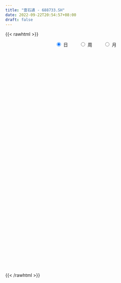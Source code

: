 ```yaml
---
title: "壹石通 - 688733.SH"
date: 2022-09-22T20:54:57+08:00
draft: false
---
```

{{< rawhtml >}}
    <div style="text-align: center">
        <label style="padding: 1rem;"><input style="margin-right: .5rem" type="radio" name="period" value="D" checked onclick="period_change(this)">日</label>
        <label style="padding: 1rem;"><input style="margin-right: .5rem" type="radio" name="period" value="W" onclick="period_change(this)">周</label>
        <label style="padding: 1rem;"><input style="margin-right: .5rem" type="radio" name="period" value="M" onclick="period_change(this)">月</label>
    </div>
    <div id="chart" style="height: 700px;"></div> 
    <script type="text/javascript">
        const D_v = [291064.36,145227.91,150307.67,90517.43,79941.32,104658.51,88305.37,55350.73,57318.9,55963.82,76009.47,60917.27,60354.09,45414.97,45054.6,68682.57,46589.52,40095.72,37519.04,27381.56,33231.41,18996.98,30871.83,32373.0,41313.82,31180.43,24532.02,19834.65,16791.99,15206.23,8591.29,18146.08,14672.26,21975.85,18091.57,16446.31,19433.3,47946.82,30839.44,32344.15,20333.93,16089.45,24288.25,20090.06,25220.67,22589.93,22165.5,24768.66,33154.6,22397.59,23881.16,16214.27,24512.62,18979.0,17564.24,27620.98,21798.86,24055.9,50234.27,36895.08,22581.95,21961.65,29642.3,26199.06,45507.66,21472.29,63057.43,43192.89,32762.05,15979.58,20818.91,24705.17,23122.99,26188.45,11823.02,17866.66,15117.55,13410.37,11403.84,13278.47,22646.87,10413.72,10647.97,7156.97,8087.31,8255.57,19733.7,20101.56,13667.68,8875.88,7781.37,11936.71,8166.19,19921.8,7426.83,12135.78,6186.68,5333.62,6380.61,10448.97,5433.68,9915.91,5843.4,11768.65,10676.19,8736.9,7886.62,5358.94,7129.45,13646.83,9399.66,9511.0,9931.4,11731.24,22360.18,21463.38,9062.33,18389.3,16795.17,22648.75,20556.11,24287.08,11980.95,24834.11,26847.38,19027.58,24736.15,30603.38,17325.02,17731.79,17343.87,11740.46,20400.57,13669.54,17762.97,10416.67,14115.61,25588.86,26393.78,22182.53,12000.09,16396.77,9244.62,11082.91,9689.48,7753.87,10027.01,9534.13,13889.12,11073.72,8178.98,10130.46,5494.57,12006.33,9023.51,6932.38,7530.63,7896.49,9843.44,10109.9,5295.6,4908.93,7277.59,8787.67,16306.61,13172.21,9901.42,11942.44,13180.61,11436.17,6719.98,12157.15,11046.34,11612.56,13978.07,14404.52,11435.66,11507.82,7775.55,7776.41,11680.71,11335.88,9143.25,11346.24,8783.17,15486.23,8802.14,7350.12,14333.24,11225.18,16658.39,13116.65,11627.39,10816.72,11544.85,12359.71,8756.4,17955.54,14975.41,13603.14,17551.78,20658.88,12022.08,17749.14,26891.61,18057.5,10963.3,22232.64,18397.32,29016.02,25766.41,15004.23,15890.85,19208.58,12948.5,13411.41,7758.45,9268.19,11254.91,16171.94,30980.05,15176.86,7953.79,11593.95,7228.29,5212.64,22313.35,10391.63,9053.75,12315.97,10657.64,11314.32,8480.12,13299.16,11960.93,12450.11,15825.07,12129.02,11942.59,16190.4,13544.24,14755.91,53716.88,31493.17,38157.31,33588.46,29512.22,25340.44,23296.24,19596.96,20808.88,18801.65,15191.76,13139.4,12513.49,18667.96,23254.09,29118.22,13449.3,16025.37,15359.74,15370.54,19802.42,26880.16,17971.6,20415.53,17039.87,20054.16]
const D_histogram = [0.0,0.0567977208,0.5302706049,0.727699097,1.2506415213,2.0743429521,2.6602079177,3.1042606212,3.7941119687,3.6946617416,2.888601282,1.9050661224,1.5135553502,0.590575402,-0.081136307,-0.2044964002,-0.6702873245,-1.3898560264,-1.8025733385,-2.0431671093,-2.0718160421,-2.0571246399,-2.4140393586,-2.3465862261,-1.681397884,-1.1946272087,-0.827801734,-0.6492249528,-0.8498765061,-0.9349791813,-0.8798008716,-1.0898579564,-1.3211995143,-1.5041562854,-1.5978185189,-1.4323171108,-1.0434178994,-1.0411326324,-0.8392126377,-0.2547180494,-0.0871821946,-0.0376857566,0.3743825972,0.5445257592,0.6135014084,0.490885018,0.3026309777,0.4461760445,0.3098739132,0.4034682962,0.6085279836,0.6173211364,0.7820279971,0.902577556,0.8051932679,0.9688752759,1.0767160759,1.1554893279,0.5596167683,0.1764800581,-0.1755272552,-0.3079282333,-0.1712354384,-0.0277321848,0.2791443645,0.4623749909,1.3749519234,1.6521921329,1.6322555544,1.4176356004,1.1330457208,0.8526741703,0.4313474336,-0.133804964,-0.4413613425,-0.7841221352,-0.8273355627,-0.8267045005,-0.7265419861,-0.7054359877,-0.9280235367,-1.0457864439,-1.2450055109,-1.3486197914,-1.2995661187,-1.2048485853,-1.3294269905,-1.089222838,-0.6847343989,-0.4649532439,-0.3069487647,0.0587463355,0.0215814634,-0.2591692363,-0.4130815707,-0.6080340972,-0.7392467049,-0.8423667442,-0.7482455666,-0.7915493619,-0.7088687261,-0.357850922,-0.0764008381,0.0288029229,-0.1077624973,-0.255718818,-0.2008119672,-0.2841038022,-0.1765006461,-0.0451077449,0.0548441328,0.3288358536,0.2756032131,0.1649393432,-0.2692191327,-0.7110953353,-0.9549729666,-0.8830129555,-0.744401584,-0.5746894396,-0.2003413461,0.1746112402,0.2956782762,0.6922125568,0.9882362761,1.2232749556,1.6525927224,1.6853745293,1.534254923,1.1287047922,0.7629735879,0.3636903583,-0.0952327187,-0.4204817092,-0.3542057259,-0.2730255239,-0.3016469379,-0.097597138,0.3356242528,0.725637601,0.8169429006,0.9817714408,0.9137704956,0.8991533517,0.7897158916,0.5373536651,0.3420687419,0.1147969078,0.1516300419,-0.0011890766,-0.1582893136,-0.3356418873,-0.4211759803,-0.4979612588,-0.7051398214,-0.8201198799,-0.9300418191,-1.0403985634,-1.0439540947,-0.8376040648,-0.6789905987,-0.5768481847,-0.6283740709,-0.6821001009,-1.2484808106,-1.5241830014,-1.3323708306,-1.1117332689,-0.5808414578,-0.2317154624,0.0584617426,0.1323347772,0.2853529709,0.5565253465,0.8396838418,1.1199793257,1.1993537756,1.3513931819,1.4741096557,1.5839705286,1.7497947955,1.7899579351,1.5983933935,1.3541393447,1.2027265251,1.1440569678,1.0469822595,0.9310911854,0.9643508872,1.0278034992,1.2474631464,1.1135211975,1.089816752,0.8678460934,0.6761301822,0.5603878125,0.4294076321,0.1671288502,0.0018487413,0.0208973589,-0.000643461,-0.1907222024,-0.3618046934,-0.2584697009,0.0120369675,0.1318849932,0.1054093351,-0.3983665676,-0.6340908575,-0.3344534539,0.0937019187,0.1777004047,0.2709232566,0.6611755144,0.6100057987,0.2994078323,-0.0816138916,-0.3277100765,-0.5030314566,-0.5355870374,-0.8599147885,-0.9805682235,-1.1073161676,-1.069171738,-1.0963555078,-1.0584536309,-0.8823289318,-0.6957136642,-0.5796431968,-0.343435516,-0.2075391913,-0.3319817821,-0.5561600775,-0.832384089,-0.9174446486,-0.6597957229,-0.6881890103,-0.7019962557,-0.7139101119,-0.8678898125,-0.8475075398,-0.7737731124,-0.8952529896,-0.7605383223,-0.9243180124,-0.9836981524,-0.8369943775,-0.8425962798,-0.9771842132,-0.9599737465,-0.749330361,-0.5486731063,-0.4886258338,-0.3719636475,-0.2238078209,-0.1614480629,0.1224803668,0.5269297094,0.7292456877,0.8219566783,0.8813555753,0.8030716097,0.5099378946,0.212492969,0.0097788866,-0.1152972997,-0.2429661447,-0.2546090787]
const D_fast = [0.0,0.070997151,0.6770376864,1.0563909527,1.8919937574,3.2342809262,4.4851978712,5.7053157299,7.3436950696,8.167910278,8.0840001389,7.5767315098,7.5636095753,6.7882734775,6.0962776918,5.9217934985,5.2884307431,4.2213980346,3.3580373879,2.6066518397,2.0600488964,1.5604591386,0.6000345803,0.0808411563,0.3256800274,0.5137939004,0.6736689417,0.6899394847,0.2768188049,-0.0420286657,-0.2068005738,-0.6893221477,-1.2509635842,-1.8099594267,-2.3030762899,-2.4956541595,-2.367609423,-2.6256073141,-2.6334904787,-2.1126754028,-1.9669350966,-1.9268600978,-1.4211960947,-1.114921493,-0.8925704917,-0.8924656275,-1.0050619233,-0.7499728455,-0.8088064985,-0.6143450414,-0.2571533581,-0.0940299212,0.2661839387,0.6123778867,0.7162919155,1.1221927425,1.4992125615,1.8668581454,1.4108897779,1.0718730823,0.6759839551,0.4666009187,0.560484854,0.6970550614,1.0737177019,1.372542076,2.6288569893,3.319145232,3.7072725421,3.8470614882,3.8457330388,3.7785300309,3.4650401526,2.866436514,2.4485397999,1.9097484734,1.6597011552,1.4536560922,1.3721831102,1.2169301116,0.7623366784,0.3831271603,-0.1273432844,-0.5681125128,-0.8439503697,-1.0504449827,-1.5073801355,-1.5394816925,-1.3061768531,-1.2026340092,-1.121366721,-0.740985037,-0.7727545433,-1.118297552,-1.3754802791,-1.7224413299,-2.0384656138,-2.3521773392,-2.4451175532,-2.686308689,-2.7808452348,-2.5192901611,-2.2569402868,-2.1445357951,-2.3080418395,-2.5199278648,-2.5152240058,-2.6695417914,-2.6060637967,-2.4859478317,-2.3722849209,-2.0160842366,-2.0004160739,-2.069845108,-2.5713083671,-3.1909584035,-3.6735792764,-3.8223725042,-3.8698615288,-3.8438217443,-3.5195589873,-3.1009535909,-2.9059669858,-2.3363795661,-1.7932967778,-1.2524393593,-0.4099734119,0.0441520273,0.2765961517,0.153222219,-0.0217655883,-0.3301262284,-0.8128574851,-1.2432269029,-1.265502351,-1.25257853,-1.3566116784,-1.1769611631,-0.659833709,-0.0884109606,0.2071300641,0.6174014645,0.7778431432,0.9880143372,1.07600585,0.9579820398,0.848214302,0.6496416949,0.7243823395,0.5712659518,0.3745933865,0.1133303409,-0.0774977472,-0.2787733404,-0.6622368583,-0.9822468867,-1.3246792807,-1.6951356659,-1.9596797208,-1.9627307072,-1.9738648907,-2.015934523,-2.2245539269,-2.448804982,-3.3273058944,-3.9840538355,-4.1253343724,-4.1826301279,-3.7969486813,-3.5057515515,-3.2009589108,-3.0940021819,-2.8696457456,-2.4593420333,-1.9662625775,-1.4059722622,-1.0267593684,-0.5368716667,-0.0456277789,0.4602257262,1.0634986919,1.5511513153,1.7591851221,1.8534659095,2.0027347211,2.2300794058,2.3947502624,2.5116319847,2.7859794083,3.106382895,3.6379083289,3.7823466793,4.0310964219,4.0260872866,4.003403921,4.0277585043,4.004130232,3.7836336627,3.618815739,3.6430886964,3.6213870112,3.3836277192,3.1220940549,3.1608116222,3.4343275324,3.5871468065,3.5870234821,2.9836559375,2.5894089333,2.8054329734,3.2570138257,3.3854374128,3.5463910789,4.1019372152,4.2032689492,3.9675229409,3.5660977441,3.2380740401,2.9369947958,2.7705424557,2.2312360075,1.8654405166,1.4618635306,1.2327150256,0.931442379,0.7047308481,0.6602733142,0.6729601658,0.644119834,0.7944686358,0.8784801627,0.6710421264,0.3078238116,-0.1764962221,-0.490917944,-0.3982179489,-0.598658489,-0.7879647983,-0.9783561825,-1.3493083361,-1.5408029484,-1.6605117991,-2.0058049237,-2.061224837,-2.4560840302,-2.7613887083,-2.8239335278,-3.0401845,-3.4190684868,-3.6418514566,-3.6185406614,-3.5550516833,-3.6171608692,-3.5934895948,-3.5012857234,-3.4792879812,-3.1647394597,-2.6285576898,-2.2439302895,-1.9457301293,-1.6659923385,-1.5435084017,-1.7091576432,-1.9534793265,-2.1537486872,-2.3076491984,-2.4960595796,-2.5713547833]
const D_slow = [0.0,0.0141994302,0.1467670814,0.3286918557,0.641352236,1.1599379741,1.8249899535,2.6010551088,3.549583101,4.4732485364,5.1953988569,5.6716653875,6.050054225,6.1976980755,6.1774139988,6.1262898987,5.9587180676,5.611254061,5.1606107264,4.649818949,4.1318649385,3.6175837785,3.0140739389,2.4274273824,2.0070779114,1.7084211092,1.5014706757,1.3391644375,1.126695311,0.8929505156,0.6730002978,0.4005358087,0.0702359301,-0.3058031413,-0.705257771,-1.0633370487,-1.3241915236,-1.5844746817,-1.7942778411,-1.8579573534,-1.8797529021,-1.8891743412,-1.7955786919,-1.6594472521,-1.5060719,-1.3833506455,-1.3076929011,-1.19614889,-1.1186804117,-1.0178133376,-0.8656813417,-0.7113510576,-0.5158440583,-0.2901996693,-0.0889013524,0.1533174666,0.4224964856,0.7113688176,0.8512730096,0.8953930242,0.8515112103,0.774529152,0.7317202924,0.7247872462,0.7945733373,0.9101670851,1.2539050659,1.6669530991,2.0750169877,2.4294258878,2.712687318,2.9258558606,3.033692719,3.000241478,2.8899011424,2.6938706086,2.4870367179,2.2803605928,2.0987250963,1.9223660993,1.6903602151,1.4289136042,1.1176622265,0.7805072786,0.4556157489,0.1544036026,-0.177953145,-0.4502588545,-0.6214424542,-0.7376807652,-0.8144179564,-0.7997313725,-0.7943360067,-0.8591283157,-0.9623987084,-1.1144072327,-1.2992189089,-1.509810595,-1.6968719866,-1.8947593271,-2.0719765086,-2.1614392391,-2.1805394487,-2.173338718,-2.2002793423,-2.2642090468,-2.3144120386,-2.3854379891,-2.4295631506,-2.4408400869,-2.4271290537,-2.3449200903,-2.276019287,-2.2347844512,-2.3020892344,-2.4798630682,-2.7186063099,-2.9393595487,-3.1254599447,-3.2691323047,-3.3192176412,-3.2755648311,-3.2016452621,-3.0285921229,-2.7815330539,-2.4757143149,-2.0625661343,-1.641222502,-1.2576587713,-0.9754825732,-0.7847391762,-0.6938165867,-0.7176247663,-0.8227451936,-0.9112966251,-0.9795530061,-1.0549647406,-1.0793640251,-0.9954579619,-0.8140485616,-0.6098128365,-0.3643699763,-0.1359273524,0.0888609855,0.2862899584,0.4206283747,0.5061455602,0.5348447871,0.5727522976,0.5724550285,0.5328827001,0.4489722282,0.3436782332,0.2191879185,0.0429029631,-0.1621270069,-0.3946374616,-0.6547371025,-0.9157256261,-1.1251266424,-1.294874292,-1.4390863382,-1.5961798559,-1.7667048812,-2.0788250838,-2.4598708342,-2.7929635418,-3.070896859,-3.2161072235,-3.2740360891,-3.2594206534,-3.2263369591,-3.1549987164,-3.0158673798,-2.8059464193,-2.5259515879,-2.226113144,-1.8882648486,-1.5197374346,-1.1237448025,-0.6862961036,-0.2388066198,0.1607917286,0.4993265648,0.800008196,1.086022438,1.3477680029,1.5805407992,1.821628521,2.0785793958,2.3904451825,2.6688254818,2.9412796698,3.1582411932,3.3272737387,3.4673706919,3.5747225999,3.6165048124,3.6169669978,3.6221913375,3.6220304722,3.5743499216,3.4838987483,3.4192813231,3.4222905649,3.4552618132,3.481614147,3.3820225051,3.2234997907,3.1398864273,3.163311907,3.2077370081,3.2754678223,3.4407617009,3.5932631505,3.6681151086,3.6477116357,3.5657841166,3.4400262524,3.3061294931,3.091150796,2.8460087401,2.5691796982,2.3018867637,2.0277978867,1.763184479,1.542602246,1.36867383,1.2237630308,1.1379041518,1.086019354,1.0030239085,0.8639838891,0.6558878668,0.4265267047,0.261577774,0.0895305214,-0.0859685425,-0.2644460705,-0.4814185237,-0.6932954086,-0.8867386867,-1.1105519341,-1.3006865147,-1.5317660178,-1.7776905559,-1.9869391503,-2.1975882202,-2.4418842735,-2.6818777101,-2.8692103004,-3.006378577,-3.1285350354,-3.2215259473,-3.2774779025,-3.3178399183,-3.2872198265,-3.1554873992,-2.9731759773,-2.7676868077,-2.5473479138,-2.3465800114,-2.2190955378,-2.1659722955,-2.1635275739,-2.1923518988,-2.2530934349,-2.3167457046]
const D_data = [['2021-08-17', 70.0, 62.4, 59.23, 73.5],['2021-08-18', 60.0, 63.29, 58.33, 65.41],['2021-08-19', 61.36, 70.2, 61.16, 74.88],['2021-08-20', 69.88, 69.1, 67.0, 76.0],['2021-08-23', 70.1, 76.0, 70.1, 77.18],['2021-08-24', 76.1, 84.89, 76.1, 91.2],['2021-08-25', 85.0, 87.85, 84.5, 92.2],['2021-08-26', 85.1, 91.5, 84.05, 91.88],['2021-08-27', 89.7, 100.87, 88.13, 101.0],['2021-08-30', 101.08, 96.16, 94.67, 109.3],['2021-08-31', 95.0, 88.18, 85.0, 95.98],['2021-09-01', 88.88, 83.8, 83.0, 92.45],['2021-09-02', 82.0, 89.7, 81.21, 90.33],['2021-09-03', 87.01, 81.19, 81.0, 87.5],['2021-09-06', 79.28, 81.1, 76.69, 83.9],['2021-09-07', 82.5, 86.58, 76.68, 88.65],['2021-09-08', 84.85, 81.2, 80.0, 85.7],['2021-09-09', 80.0, 74.8, 74.8, 82.66],['2021-09-10', 73.16, 75.06, 72.24, 78.45],['2021-09-13', 74.71, 74.6, 73.01, 78.55],['2021-09-14', 74.1, 75.5, 70.0, 77.7],['2021-09-15', 74.0, 74.9, 73.36, 77.68],['2021-09-16', 75.2, 67.99, 67.88, 75.4],['2021-09-17', 67.2, 71.0, 66.8, 72.66],['2021-09-22', 71.0, 79.18, 71.0, 79.18],['2021-09-23', 78.22, 79.18, 75.44, 81.28],['2021-09-24', 80.5, 79.41, 76.8, 83.32],['2021-09-27', 78.0, 78.14, 74.47, 79.48],['2021-09-28', 77.4, 72.9, 72.02, 77.4],['2021-09-29', 72.8, 73.0, 70.26, 74.39],['2021-09-30', 72.21, 74.06, 72.21, 75.5],['2021-10-08', 74.89, 69.6, 68.31, 76.98],['2021-10-11', 69.57, 67.2, 65.85, 70.53],['2021-10-12', 67.5, 65.53, 62.69, 67.5],['2021-10-13', 64.8, 64.58, 63.91, 66.58],['2021-10-14', 64.8, 66.68, 64.46, 68.88],['2021-10-15', 66.8, 69.82, 65.82, 71.67],['2021-10-18', 68.82, 64.99, 63.02, 69.19],['2021-10-19', 64.99, 67.05, 64.43, 68.5],['2021-10-20', 66.0, 73.28, 65.39, 73.85],['2021-10-21', 72.19, 69.69, 69.67, 73.38],['2021-10-22', 69.69, 68.48, 67.04, 70.71],['2021-10-25', 68.73, 74.15, 68.51, 75.39],['2021-10-26', 76.0, 72.82, 72.72, 78.5],['2021-10-27', 72.35, 72.44, 69.01, 76.8],['2021-10-28', 72.4, 70.13, 69.91, 75.2],['2021-10-29', 70.54, 68.59, 66.14, 71.01],['2021-11-01', 69.5, 72.75, 68.5, 73.98],['2021-11-02', 73.0, 69.4, 68.2, 76.0],['2021-11-03', 69.42, 72.3, 67.76, 72.5],['2021-11-04', 72.8, 74.78, 71.02, 76.0],['2021-11-05', 73.5, 73.28, 72.68, 75.32],['2021-11-08', 73.01, 76.18, 73.01, 77.77],['2021-11-09', 76.25, 77.02, 75.7, 79.0],['2021-11-10', 77.0, 75.01, 73.3, 77.1],['2021-11-11', 75.28, 79.18, 75.28, 80.4],['2021-11-12', 79.47, 80.08, 78.0, 82.98],['2021-11-15', 78.17, 81.2, 77.82, 81.66],['2021-11-16', 81.12, 72.14, 70.66, 81.12],['2021-11-17', 72.0, 72.57, 70.44, 75.18],['2021-11-18', 72.15, 71.09, 70.44, 72.99],['2021-11-19', 71.33, 72.45, 71.33, 74.97],['2021-11-22', 72.53, 75.75, 72.46, 76.3],['2021-11-23', 75.19, 76.62, 74.2, 78.42],['2021-11-24', 76.96, 80.1, 76.11, 82.0],['2021-11-25', 80.6, 80.3, 78.56, 81.82],['2021-11-26', 80.3, 93.31, 80.16, 96.36],['2021-11-29', 92.0, 90.0, 88.88, 93.7],['2021-11-30', 90.37, 88.56, 86.3, 91.8],['2021-12-01', 87.91, 87.03, 85.8, 88.5],['2021-12-02', 87.5, 86.19, 84.55, 88.99],['2021-12-03', 86.51, 85.91, 84.62, 87.25],['2021-12-06', 85.51, 83.18, 82.5, 86.51],['2021-12-07', 83.18, 79.25, 78.21, 83.92],['2021-12-08', 80.13, 80.3, 79.51, 81.86],['2021-12-09', 80.5, 78.0, 77.42, 81.4],['2021-12-10', 78.05, 80.43, 77.71, 81.6],['2021-12-13', 80.3, 80.54, 78.2, 81.32],['2021-12-14', 80.23, 81.75, 79.01, 82.43],['2021-12-15', 81.75, 80.8, 80.56, 83.48],['2021-12-16', 80.92, 76.8, 76.3, 81.99],['2021-12-17', 76.99, 76.62, 76.17, 78.0],['2021-12-20', 76.62, 74.0, 73.43, 77.88],['2021-12-21', 74.48, 73.47, 72.15, 75.04],['2021-12-22', 73.58, 74.26, 73.11, 75.56],['2021-12-23', 75.1, 74.26, 73.74, 75.87],['2021-12-24', 74.25, 70.41, 69.5, 74.25],['2021-12-27', 71.0, 74.28, 70.43, 74.3],['2021-12-28', 73.72, 77.3, 73.31, 77.79],['2021-12-29', 77.3, 76.12, 75.53, 77.8],['2021-12-30', 75.66, 75.95, 75.15, 77.46],['2021-12-31', 76.0, 79.76, 75.81, 80.39],['2022-01-04', 79.5, 75.52, 75.38, 80.0],['2022-01-05', 75.88, 71.39, 70.37, 75.88],['2022-01-06', 71.1, 71.4, 69.85, 72.79],['2022-01-07', 71.0, 69.38, 68.2, 71.67],['2022-01-10', 69.0, 68.58, 67.08, 69.8],['2022-01-11', 69.38, 67.46, 67.24, 69.68],['2022-01-12', 67.6, 69.04, 67.51, 69.6],['2022-01-13', 69.76, 66.58, 66.25, 69.76],['2022-01-14', 66.21, 67.38, 65.88, 68.1],['2022-01-17', 67.37, 71.19, 66.18, 71.45],['2022-01-18', 71.0, 71.55, 69.58, 72.2],['2022-01-19', 71.3, 70.06, 66.41, 71.3],['2022-01-20', 70.08, 66.6, 66.17, 70.8],['2022-01-21', 66.6, 65.22, 63.91, 68.2],['2022-01-24', 65.0, 67.0, 64.51, 68.24],['2022-01-25', 66.17, 64.66, 64.65, 67.43],['2022-01-26', 64.4, 66.59, 64.4, 66.9],['2022-01-27', 65.99, 67.1, 65.99, 69.87],['2022-01-28', 67.78, 66.99, 66.33, 68.98],['2022-02-07', 68.01, 70.0, 67.8, 70.15],['2022-02-08', 68.3, 66.41, 66.17, 69.88],['2022-02-09', 67.2, 65.1, 64.2, 67.6],['2022-02-10', 65.0, 59.2, 58.57, 65.0],['2022-02-11', 59.09, 55.99, 54.97, 59.19],['2022-02-14', 54.91, 55.57, 54.9, 56.88],['2022-02-15', 55.57, 57.92, 55.57, 58.6],['2022-02-16', 58.3, 58.24, 57.6, 59.98],['2022-02-17', 57.3, 58.48, 57.11, 60.46],['2022-02-18', 59.47, 61.74, 59.0, 63.57],['2022-02-21', 63.8, 63.3, 60.83, 63.9],['2022-02-22', 62.83, 61.19, 60.1, 62.83],['2022-02-23', 61.99, 66.0, 61.01, 66.27],['2022-02-24', 66.6, 66.88, 65.12, 68.9],['2022-02-25', 67.0, 68.07, 67.0, 71.0],['2022-02-28', 70.01, 73.14, 70.01, 73.6],['2022-03-01', 74.26, 70.5, 69.51, 74.26],['2022-03-02', 69.9, 68.96, 67.17, 69.9],['2022-03-03', 68.96, 65.17, 64.2, 69.43],['2022-03-04', 65.5, 64.21, 63.2, 67.17],['2022-03-07', 64.2, 62.06, 61.09, 64.2],['2022-03-08', 62.71, 58.99, 58.0, 63.0],['2022-03-09', 59.87, 58.22, 56.89, 60.5],['2022-03-10', 61.0, 61.99, 60.19, 63.81],['2022-03-11', 62.13, 62.19, 60.33, 62.47],['2022-03-14', 58.7, 60.58, 58.7, 62.16],['2022-03-15', 58.83, 63.66, 58.83, 66.57],['2022-03-16', 65.25, 68.21, 64.2, 68.7],['2022-03-17', 68.4, 70.2, 68.4, 72.3],['2022-03-18', 70.95, 68.28, 67.38, 70.95],['2022-03-21', 68.5, 70.55, 68.09, 71.01],['2022-03-22', 70.5, 68.62, 68.2, 70.88],['2022-03-23', 69.25, 69.79, 67.0, 70.5],['2022-03-24', 69.75, 68.97, 67.9, 69.79],['2022-03-25', 68.13, 66.78, 66.77, 69.72],['2022-03-28', 66.0, 66.7, 65.68, 67.85],['2022-03-29', 67.0, 65.41, 64.75, 69.0],['2022-03-30', 65.41, 68.39, 63.74, 68.6],['2022-03-31', 68.4, 65.84, 64.85, 68.69],['2022-04-01', 65.64, 64.96, 62.45, 65.8],['2022-04-06', 64.96, 63.67, 61.8, 64.96],['2022-04-07', 63.65, 63.86, 61.8, 65.39],['2022-04-08', 63.8, 63.2, 61.57, 65.18],['2022-04-11', 61.61, 60.33, 59.23, 62.24],['2022-04-12', 60.93, 59.99, 58.57, 60.93],['2022-04-13', 59.25, 58.7, 57.66, 60.24],['2022-04-14', 58.51, 57.23, 57.2, 60.0],['2022-04-15', 56.26, 57.31, 55.5, 57.97],['2022-04-18', 57.97, 59.59, 54.97, 60.09],['2022-04-19', 59.43, 59.2, 58.58, 61.43],['2022-04-20', 59.96, 58.5, 58.01, 59.96],['2022-04-21', 57.72, 56.01, 56.01, 58.5],['2022-04-22', 58.88, 54.93, 54.0, 58.88],['2022-04-25', 52.79, 45.77, 45.2, 52.8],['2022-04-26', 45.7, 45.69, 44.53, 49.56],['2022-04-27', 44.34, 49.8, 44.33, 50.0],['2022-04-28', 49.26, 49.88, 48.6, 51.68],['2022-04-29', 52.0, 54.68, 50.2, 56.5],['2022-05-05', 53.87, 54.0, 52.0, 56.75],['2022-05-06', 52.48, 54.46, 51.6, 55.8],['2022-05-09', 55.12, 52.35, 51.76, 55.12],['2022-05-10', 51.8, 53.67, 51.06, 55.78],['2022-05-11', 53.67, 56.2, 53.33, 58.29],['2022-05-12', 56.0, 58.0, 55.1, 59.0],['2022-05-13', 58.95, 59.9, 57.23, 60.96],['2022-05-16', 61.51, 58.95, 58.16, 63.75],['2022-05-17', 58.82, 61.22, 58.01, 62.36],['2022-05-18', 61.22, 62.49, 60.98, 63.66],['2022-05-19', 61.89, 64.0, 61.25, 64.5],['2022-05-20', 64.42, 66.66, 64.34, 67.87],['2022-05-23', 66.99, 67.0, 65.5, 68.88],['2022-05-24', 68.12, 65.04, 64.8, 68.8],['2022-05-25', 64.99, 64.43, 62.52, 66.47],['2022-05-26', 62.68, 65.64, 62.68, 66.96],['2022-05-27', 66.65, 67.31, 66.1, 69.58],['2022-05-30', 67.31, 67.46, 65.8, 67.92],['2022-05-31', 66.5, 67.65, 66.22, 68.12],['2022-06-01', 67.9, 70.3, 67.07, 72.43],['2022-06-02', 71.0, 72.02, 69.52, 72.19],['2022-06-06', 71.98, 75.98, 71.05, 77.55],['2022-06-07', 75.03, 73.09, 71.1, 76.8],['2022-06-08', 73.98, 75.33, 73.0, 76.66],['2022-06-09', 75.11, 73.4, 72.51, 75.29],['2022-06-10', 71.98, 73.74, 71.19, 74.96],['2022-06-13', 64.19, 74.84, 64.19, 76.1],['2022-06-14', 74.93, 74.88, 72.41, 75.5],['2022-06-15', 76.0, 72.92, 70.4, 76.36],['2022-06-16', 72.81, 73.56, 71.32, 76.3],['2022-06-17', 73.0, 76.0, 73.0, 76.5],['2022-06-20', 77.98, 76.01, 75.48, 79.88],['2022-06-21', 76.08, 73.76, 72.87, 76.88],['2022-06-22', 73.76, 73.3, 72.8, 75.91],['2022-06-23', 73.09, 76.8, 72.68, 76.89],['2022-06-24', 79.0, 80.3, 75.77, 81.39],['2022-06-27', 80.68, 80.02, 78.67, 83.49],['2022-06-28', 79.05, 79.03, 78.1, 80.0],['2022-06-29', 79.1, 71.98, 71.47, 79.1],['2022-06-30', 71.8, 73.39, 70.13, 74.63],['2022-07-01', 73.0, 80.34, 72.4, 81.29],['2022-07-04', 81.48, 84.28, 77.2, 86.16],['2022-07-05', 85.28, 81.92, 80.5, 85.71],['2022-07-06', 82.99, 83.16, 80.58, 83.73],['2022-07-07', 82.36, 89.05, 82.06, 90.0],['2022-07-08', 89.06, 85.45, 84.58, 89.96],['2022-07-11', 85.21, 82.1, 80.6, 86.0],['2022-07-12', 82.1, 79.95, 79.72, 83.22],['2022-07-13', 79.95, 80.29, 78.0, 81.78],['2022-07-14', 80.06, 80.2, 79.8, 83.0],['2022-07-15', 80.3, 81.49, 79.17, 81.57],['2022-07-18', 80.8, 76.76, 74.6, 80.8],['2022-07-19', 76.24, 77.79, 74.0, 78.28],['2022-07-20', 78.98, 76.59, 76.51, 78.99],['2022-07-21', 76.6, 77.89, 75.78, 80.5],['2022-07-22', 77.07, 76.54, 75.1, 79.59],['2022-07-25', 76.2, 76.79, 75.75, 77.85],['2022-07-26', 75.0, 78.56, 72.88, 79.99],['2022-07-27', 79.42, 79.25, 76.85, 80.77],['2022-07-28', 80.35, 78.86, 77.68, 80.72],['2022-07-29', 80.88, 81.12, 79.39, 82.5],['2022-08-01', 81.0, 80.81, 77.56, 81.33],['2022-08-02', 78.8, 77.51, 76.79, 79.39],['2022-08-03', 77.01, 75.09, 75.05, 79.5],['2022-08-04', 76.5, 72.63, 71.88, 76.5],['2022-08-05', 72.18, 73.42, 72.01, 74.6],['2022-08-08', 73.28, 77.6, 73.17, 77.85],['2022-08-09', 78.0, 74.12, 73.74, 78.0],['2022-08-10', 72.88, 73.63, 72.49, 75.0],['2022-08-11', 73.23, 72.99, 72.79, 76.5],['2022-08-12', 73.0, 70.07, 69.66, 73.65],['2022-08-15', 69.62, 71.12, 69.5, 73.37],['2022-08-16', 71.22, 71.28, 70.73, 74.49],['2022-08-17', 70.11, 67.89, 66.83, 71.28],['2022-08-18', 67.94, 70.3, 67.94, 71.55],['2022-08-19', 70.0, 65.6, 65.41, 70.25],['2022-08-22', 65.0, 65.3, 63.65, 66.3],['2022-08-23', 65.47, 67.12, 65.0, 68.97],['2022-08-24', 67.77, 64.62, 64.25, 68.89],['2022-08-25', 64.06, 61.56, 60.86, 64.98],['2022-08-26', 63.0, 62.0, 61.38, 64.5],['2022-08-29', 61.0, 63.96, 60.0, 64.8],['2022-08-30', 64.0, 64.01, 62.58, 65.99],['2022-08-31', 64.01, 62.1, 61.55, 65.09],['2022-09-01', 62.6, 62.49, 61.0, 63.5],['2022-09-02', 62.5, 62.9, 61.51, 63.86],['2022-09-05', 62.9, 61.77, 61.44, 64.44],['2022-09-06', 62.08, 65.0, 60.6, 65.05],['2022-09-07', 65.0, 68.18, 64.5, 69.28],['2022-09-08', 68.18, 67.36, 67.0, 68.4],['2022-09-09', 66.98, 67.0, 66.14, 67.69],['2022-09-13', 67.9, 67.3, 66.73, 69.3],['2022-09-14', 67.44, 65.85, 65.38, 68.2],['2022-09-15', 66.7, 62.35, 61.77, 66.7],['2022-09-16', 62.01, 60.67, 60.6, 62.88],['2022-09-19', 60.1, 60.28, 59.12, 61.36],['2022-09-20', 60.31, 60.01, 59.07, 61.8],['2022-09-21', 59.94, 58.83, 58.25, 60.23],['2022-09-22', 58.1, 59.38, 58.1, 61.36]]
const W_v = [677117.3700000001,385574.83,298659.62,237941.45,142854.78,97026.27,60424.16,18146.08,90619.29,147553.79,114354.41,120416.28,110475.7,155728.85,185878.74,137458.6,94118.67,71153.27,53881.52,62363.2,47650.6,33783.56,46941.05,43421.5,74997.2,87451.66,106977.1,107740.21,73990.21,100280.87,54167.65,52702.96,27631.36,41226.45,36379.69,64503.29,18156.15,63198.64,50176.15,56094.77,41710.68,63764.0,67650.2,94873.49,98666.78,88818.57,57864.9,72932.94,59287.34,55712.17,68537.19,151667.51,131334.32,80455.18,100514.94,77412.86,75481.16]
const W_histogram = [0.0,2.0274871795,1.9314399591,1.3697646729,0.6746672758,0.7266502031,0.3643763366,-0.1825874348,-0.5175556953,-0.8004656284,-0.9415557686,-0.6919289355,-0.0742618074,-0.1790129153,1.0875026972,1.3411430647,1.0661097824,0.5782774163,-0.1718407186,-0.053637551,-0.6563840749,-1.1431228748,-1.5392400463,-1.603480562,-2.2676365356,-2.1988774712,-1.632319992,-1.4300335966,-1.3459856091,-0.8198240725,-0.5266441091,-0.4140827843,-0.4158575354,-0.7518220166,-1.0539247785,-1.1806332131,-1.186160184,-0.751531752,0.0221458279,0.5777989873,1.2254532013,1.7032129193,2.0800206764,2.4992480613,2.6455271151,2.9305851172,2.7021782569,2.0945767354,1.8845631943,1.1467831412,0.3918779993,-0.4065563942,-1.1339708373,-1.4889750482,-1.3843396334,-1.6595592109,-1.8330135767]
const W_fast = [0.0,2.5343589744,2.9211717437,2.7019376258,2.1755070476,2.4091525257,2.1379727433,1.5453621133,1.081004929,0.5979785888,0.2214995064,0.2981441056,0.8972457818,0.7477414452,2.2861327319,2.8750588656,2.8665530289,2.5232900168,1.7302117024,1.8350054822,1.0681629395,0.295643421,-0.4852837621,-0.9503944183,-2.1814595258,-2.6624198292,-2.5039423481,-2.6591643517,-2.9116127666,-2.5904072481,-2.428888312,-2.4198476832,-2.5255868182,-3.0495068035,-3.61509076,-4.0369574979,-4.3390245148,-4.0922790208,-3.3130649839,-2.6129620777,-1.6589445634,-0.7553816156,0.1414313107,1.1854707109,1.9931315434,3.0108358248,3.4579735287,3.374016191,3.6351434485,3.1840591807,2.5271235387,1.6270500466,0.6161428941,-0.1111050788,-0.3525545724,-1.0426639525,-1.6743717125]
const W_slow = [0.0,0.5068717949,0.9897317846,1.3321729529,1.5008397718,1.6825023226,1.7735964068,1.7279495481,1.5985606242,1.3984442171,1.163055275,0.9900730411,0.9715075893,0.9267543604,1.1986300347,1.5339158009,1.8004432465,1.9450126006,1.9020524209,1.8886430332,1.7245470144,1.4387662958,1.0539562842,0.6530861437,0.0861770098,-0.463542358,-0.871622356,-1.2291307552,-1.5656271574,-1.7705831756,-1.9022442028,-2.0057648989,-2.1097292828,-2.2976847869,-2.5611659815,-2.8563242848,-3.1528643308,-3.3407472688,-3.3352108118,-3.190761065,-2.8843977647,-2.4585945349,-1.9385893658,-1.3137773504,-0.6523955717,0.0802507076,0.7557952718,1.2794394557,1.7505802543,2.0372760395,2.1352455394,2.0336064408,1.7501137315,1.3778699694,1.0317850611,0.6168952584,0.1586418642]
const W_data = [['2021-08-20', 70.0, 69.1, 58.33, 76.0],['2021-08-27', 70.1, 100.87, 70.1, 101.0],['2021-09-03', 101.08, 81.19, 81.0, 109.3],['2021-09-10', 79.28, 75.06, 72.24, 88.65],['2021-09-17', 74.71, 71.0, 66.8, 78.55],['2021-09-24', 71.0, 79.41, 71.0, 83.32],['2021-09-30', 78.0, 74.06, 70.26, 79.48],['2021-10-08', 74.89, 69.6, 68.31, 76.98],['2021-10-15', 69.57, 69.82, 62.69, 71.67],['2021-10-22', 68.82, 68.48, 63.02, 73.85],['2021-10-29', 68.73, 68.59, 66.14, 78.5],['2021-11-05', 69.5, 73.28, 67.76, 76.0],['2021-11-12', 73.01, 80.08, 73.01, 82.98],['2021-11-19', 78.17, 72.45, 70.44, 81.66],['2021-11-26', 72.53, 93.31, 72.46, 96.36],['2021-12-03', 92.0, 85.91, 84.55, 93.7],['2021-12-10', 85.51, 80.43, 77.42, 86.51],['2021-12-17', 80.3, 76.62, 76.17, 83.48],['2021-12-24', 76.62, 70.41, 69.5, 77.88],['2021-12-31', 71.0, 79.76, 70.43, 80.39],['2022-01-07', 79.5, 69.38, 68.2, 80.0],['2022-01-14', 69.0, 67.38, 65.88, 69.8],['2022-01-21', 67.37, 65.22, 63.91, 72.2],['2022-01-28', 65.0, 66.99, 64.4, 69.87],['2022-02-11', 68.01, 55.99, 54.97, 70.15],['2022-02-18', 54.91, 61.74, 54.9, 63.57],['2022-02-25', 63.8, 68.07, 60.1, 71.0],['2022-03-04', 70.01, 64.21, 63.2, 74.26],['2022-03-11', 64.2, 62.19, 56.89, 64.2],['2022-03-18', 58.7, 68.28, 58.7, 72.3],['2022-03-25', 68.5, 66.78, 66.77, 71.01],['2022-04-01', 66.0, 64.96, 62.45, 69.0],['2022-04-08', 64.96, 63.2, 61.57, 65.39],['2022-04-15', 61.61, 57.31, 55.5, 62.24],['2022-04-22', 57.97, 54.93, 54.0, 61.43],['2022-04-29', 52.79, 54.68, 44.33, 56.5],['2022-05-06', 53.87, 54.46, 51.6, 56.75],['2022-05-13', 55.12, 59.9, 51.06, 60.96],['2022-05-20', 61.51, 66.66, 58.01, 67.87],['2022-05-27', 66.99, 67.31, 62.52, 69.58],['2022-06-02', 67.31, 72.02, 65.8, 72.43],['2022-06-10', 71.98, 73.74, 71.05, 77.55],['2022-06-17', 64.19, 76.0, 64.19, 76.5],['2022-06-24', 77.98, 80.3, 72.68, 81.39],['2022-07-01', 80.68, 80.34, 70.13, 83.49],['2022-07-08', 81.48, 85.45, 77.2, 90.0],['2022-07-15', 85.21, 81.49, 78.0, 86.0],['2022-07-22', 80.8, 76.54, 74.0, 80.8],['2022-07-29', 76.2, 81.12, 72.88, 82.5],['2022-08-05', 81.0, 73.42, 71.88, 81.33],['2022-08-12', 73.28, 70.07, 69.66, 78.0],['2022-08-19', 69.62, 65.6, 65.41, 74.49],['2022-08-26', 65.0, 62.0, 60.86, 68.97],['2022-09-02', 61.0, 62.9, 60.0, 65.99],['2022-09-09', 62.9, 67.0, 60.6, 69.28],['2022-09-16', 67.9, 60.67, 60.6, 69.3],['2022-09-23', 60.1, 59.38, 58.1, 61.8]]
const M_v = [1194665.4900000002,704932.9900000001,370673.57,648454.51,343020.32,171796.71,294162.11,355966.7699999999,177919.77,203777.97,321496.87,307919.77,462053.4800000001,279061.85]
const M_histogram = [0.0,-0.9011054131,-1.7656922135,-0.934521049,-0.9179572359,-1.6641057465,-1.6379701946,-1.9837663356,-2.7863696288,-2.2869460763,-1.453807226,-0.3248659356,-0.7760844463,-1.1520661139]
const M_fast = [0.0,-1.1263817664,-2.4323916202,-1.834850718,-2.0477762137,-3.209951161,-3.5933081577,-4.4350458827,-5.9342415831,-6.0065545497,-5.5368675058,-4.4891426994,-5.1343823216,-5.7983805178]
const M_slow = [0.0,-0.2252763533,-0.6666994067,-0.9003296689,-1.1298189779,-1.5458454145,-1.9553379631,-2.4512795471,-3.1478719543,-3.7196084733,-4.0830602798,-4.1642767637,-4.3582978753,-4.6463144038]
const M_data = [['2021-08-31', 70.0, 88.18, 58.33, 109.3],['2021-09-30', 88.88, 74.06, 66.8, 92.45],['2021-10-29', 74.89, 68.59, 62.69, 78.5],['2021-11-30', 69.5, 88.56, 67.76, 96.36],['2021-12-31', 87.91, 79.76, 69.5, 88.99],['2022-01-28', 79.5, 66.99, 63.91, 80.0],['2022-02-28', 68.01, 73.14, 54.9, 73.6],['2022-03-31', 74.26, 65.84, 56.89, 74.26],['2022-04-29', 65.64, 54.68, 44.33, 65.8],['2022-05-31', 53.87, 67.65, 51.06, 69.58],['2022-06-30', 67.9, 73.39, 64.19, 83.49],['2022-07-29', 73.0, 81.12, 72.4, 90.0],['2022-08-31', 81.0, 62.1, 60.0, 81.33],['2022-09-30', 62.6, 59.38, 58.1, 69.3]]
        const D_a = [null,58.33,null,null,null,null,null,null,null,109.3,null,null,null,null,null,null,null,null,null,null,null,null,null,66.8,null,null,null,null,null,null,null,76.98,null,null,null,null,null,63.02,null,null,null,null,null,78.5,null,null,null,null,null,67.76,null,null,null,null,null,null,null,null,null,null,null,null,null,null,null,null,96.36,null,null,null,null,null,null,null,null,77.42,null,null,null,83.48,null,null,null,null,null,null,69.5,null,null,null,null,80.39,null,null,null,null,null,null,null,null,null,null,null,null,null,63.91,null,null,null,null,null,70.15,null,null,null,null,54.9,null,null,null,null,null,null,null,null,null,null,74.26,null,null,null,null,null,56.89,null,null,null,null,null,72.3,null,null,null,null,null,null,null,null,null,null,null,null,null,null,null,null,null,null,null,null,null,null,null,null,null,null,44.33,null,null,null,null,null,null,null,null,null,null,null,null,null,null,null,null,null,null,null,null,null,null,null,77.55,null,null,null,null,null,null,null,71.32,null,null,null,null,null,null,null,null,null,null,null,null,null,null,90.0,null,null,null,null,null,null,null,null,null,null,null,null,null,null,null,null,null,null,null,71.88,null,null,null,null,76.5,null,null,null,null,null,null,null,null,null,null,null,60.0,null,null,null,null,null,null,null,null,null,69.3,null,null,null,null,null,null,null]
const W_a = [null,null,109.3,null,null,null,null,null,62.69,null,null,null,null,null,96.36,null,null,null,null,null,null,null,null,null,null,54.9,null,null,null,72.3,null,null,null,null,null,44.33,null,null,null,null,null,null,null,null,null,90.0,null,null,null,null,null,null,null,60.0,null,null,null]
const M_a = [null,null,null,null,null,null,null,null,44.33,null,null,null,null,null]
        const D_b = [[{ coord: ['2021-08-18', 76.98] }, { coord: ['2021-11-03', 66.8] }],[{ coord: ['2021-11-26', 83.48] }, { coord: ['2021-12-31', 77.42] }],[{ coord: ['2022-01-21', 70.15] }, { coord: ['2022-04-27', 63.91] }],[{ coord: ['2022-06-06', 77.55] }, { coord: ['2022-08-11', 71.88] }]]
const W_b = [[{ coord: ['2021-09-03', 96.36] }, { coord: ['2022-07-08', 62.69] }]]
const M_b = []
    </script>
{{< /rawhtml >}}